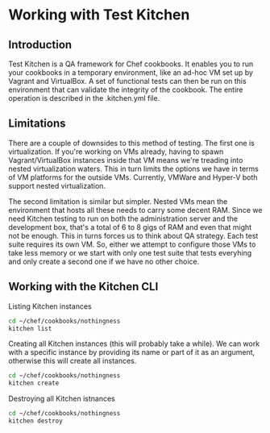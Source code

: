 # Working with Test Kitchen

## Introduction

Test Kitchen is a QA framework for Chef cookbooks. It enables you to run your cookbooks in a temporary environment, 
like an ad-hoc VM set up by Vagrant and VirtualBox. A set of functional tests can then be run on this environment
that can validate the integrity of the cookbook. The entire operation is described in the .kitchen.yml file.

## Limitations

There are a couple of downsides to this method of testing. The first one is virtualization. If you're working on VMs already, having to spawn Vagrant/VirtualBox instances inside that VM means we're treading into nested virtualization waters. This in turn limits the options we have in terms of VM platforms for the outside VMs. Currently, VMWare and Hyper-V both support nested virtualization.

The second limitation is similar but simpler. Nested VMs mean the environment that hosts all these needs to carry some decent RAM. Since we need Kitchen testing to run on both the administration server and the development box, that's a total of 6 to 8 gigs of RAM and even that might not be enough. This in turns forces us to think about QA strategy. Each test suite requires its own VM. So, either we attempt to configure those VMs to take less memory or we start with only one test suite that tests everyhing and only create a second one if we have no other choice.

## Working with the Kitchen CLI

Listing Kitchen instances

```bash
cd ~/chef/cookbooks/nothingness
kitchen list
```

Creating all Kitchen instances (this will probably take a while). We can work with a specific instance by providing its name or part of it as an argument, otherwise this will create all instances.

```bash
cd ~/chef/cookbooks/nothingness
kitchen create
```

Destroying all Kitchen istnances

```bash
cd ~/chef/cookbooks/nothingness
kitchen destroy
```
